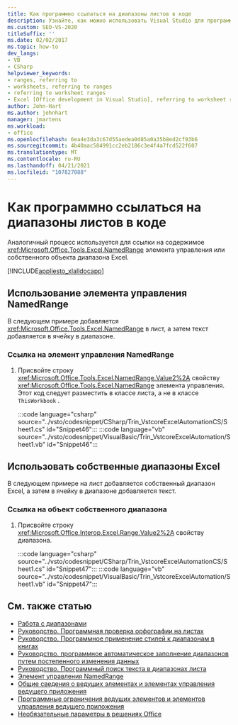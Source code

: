 ```yaml
---
title: Как программно ссылаться на диапазоны листов в коде
description: Узнайте, как можно использовать Visual Studio для программного обозначения содержимого элемента управления NamedRange или собственного объекта диапазона Excel в листе Microsoft Excel.
ms.custom: SEO-VS-2020
titleSuffix: ''
ms.date: 02/02/2017
ms.topic: how-to
dev_langs:
- VB
- CSharp
helpviewer_keywords:
- ranges, referring to
- worksheets, referring to ranges
- referring to worksheet ranges
- Excel [Office development in Visual Studio], referring to worksheet ranges
author: John-Hart
ms.author: johnhart
manager: jmartens
ms.workload:
- office
ms.openlocfilehash: 6ea4e3da3c67d55aedea0d85a0a35b8ed2cf93b6
ms.sourcegitcommit: 4b40aac584991cc2eb2186c3e4f4a7fcd522f607
ms.translationtype: MT
ms.contentlocale: ru-RU
ms.lasthandoff: 04/21/2021
ms.locfileid: "107827088"
---
```

# <a name="how-to-programmatically-refer-to-worksheet-ranges-in-code"></a>Как программно ссылаться на диапазоны листов в коде
  Аналогичный процесс используется для ссылки на содержимое <xref:Microsoft.Office.Tools.Excel.NamedRange> элемента управления или собственного объекта диапазона Excel.

 [!INCLUDE[appliesto_xlalldocapp](../vsto/includes/appliesto-xlalldocapp-md.md)]

## <a name="use-a-namedrange-control"></a>Использование элемента управления NamedRange
 В следующем примере добавляется <xref:Microsoft.Office.Tools.Excel.NamedRange> в лист, а затем текст добавляется в ячейку в диапазоне.

### <a name="to-refer-to-a-namedrange-control"></a>Ссылка на элемент управления NamedRange

1. Присвойте строку <xref:Microsoft.Office.Tools.Excel.NamedRange.Value2%2A> свойству <xref:Microsoft.Office.Tools.Excel.NamedRange> элемента управления. Этот код следует разместить в классе листа, а не в классе `ThisWorkbook` .

     :::code language="csharp" source="../vsto/codesnippet/CSharp/Trin_VstcoreExcelAutomationCS/Sheet1.cs" id="Snippet46":::
     :::code language="vb" source="../vsto/codesnippet/VisualBasic/Trin_VstcoreExcelAutomation/Sheet1.vb" id="Snippet46":::

## <a name="use-native-excel-ranges"></a>Использовать собственные диапазоны Excel
 В следующем примере на лист добавляется собственный диапазон Excel, а затем в ячейку в диапазоне добавляется текст.

### <a name="to-refer-to-a-native-range-object"></a>Ссылка на объект собственного диапазона

1. Присвойте строку <xref:Microsoft.Office.Interop.Excel.Range.Value2%2A> свойству диапазона.

     :::code language="csharp" source="../vsto/codesnippet/CSharp/Trin_VstcoreExcelAutomationCS/Sheet1.cs" id="Snippet47":::
     :::code language="vb" source="../vsto/codesnippet/VisualBasic/Trin_VstcoreExcelAutomation/Sheet1.vb" id="Snippet47":::

## <a name="see-also"></a>См. также статью
- [Работа с диапазонами](../vsto/working-with-ranges.md)
- [Руководство. Программная проверка орфографии на листах](../vsto/how-to-programmatically-check-spelling-in-worksheets.md)
- [Руководство. Программное применение стилей к диапазонам в книгах](../vsto/how-to-programmatically-apply-styles-to-ranges-in-workbooks.md)
- [Руководство. программное автоматическое заполнение диапазонов путем постепенного изменения данных](../vsto/how-to-programmatically-automatically-fill-ranges-with-incrementally-changing-data.md)
- [Руководство. Программный поиск текста в диапазонах листа](../vsto/how-to-programmatically-search-for-text-in-worksheet-ranges.md)
- [Элемент управления NamedRange](../vsto/namedrange-control.md)
- [Общие сведения о ведущих элементах и элементах управления ведущего приложения](../vsto/host-items-and-host-controls-overview.md)
- [Программные ограничения ведущих элементов и элементов управления ведущего приложения](../vsto/programmatic-limitations-of-host-items-and-host-controls.md)
- [Необязательные параметры в решениях Office](../vsto/optional-parameters-in-office-solutions.md)
